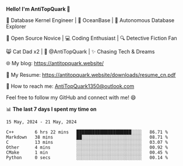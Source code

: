 
**Hello! I'm AntiTopQuark 👋**

🔧 Database Kernel Engineer | 🌊 OceanBase | 🤖 Autonomous Database Explorer

🌱 Open Source Novice | 💻 Coding Enthusiast | 🔍 Detective Fiction Fan

😸 Cat Dad x2 | 🎉 @AntiTopQuark | ✨ Chasing Tech & Dreams

🌐 My blog: https://antitopquark.website/

📄 My Resume: https://antitopquark.website/downloads/resume_cn.pdf

📧 How to reach me: AntiTopQuark1350@outlook.com

Feel free to follow my GitHub and connect with me! 😄

📊 **The last 7 days I spent my time on** 

<!--START_SECTION:waka-->
```text
15 May, 2024 - 21 May, 2024

C++        6 hrs 22 mins   █████████████████████░░░░   86.71 % 
Markdown   38 mins         ██░░░░░░░░░░░░░░░░░░░░░░░   08.71 % 
C          13 mins         ░░░░░░░░░░░░░░░░░░░░░░░░░   03.07 % 
Other      4 mins          ░░░░░░░░░░░░░░░░░░░░░░░░░   00.92 % 
CMake      1 min           ░░░░░░░░░░░░░░░░░░░░░░░░░   00.45 % 
Python     0 secs          ░░░░░░░░░░░░░░░░░░░░░░░░░   00.14 %
```
<!--END_SECTION:waka-->


